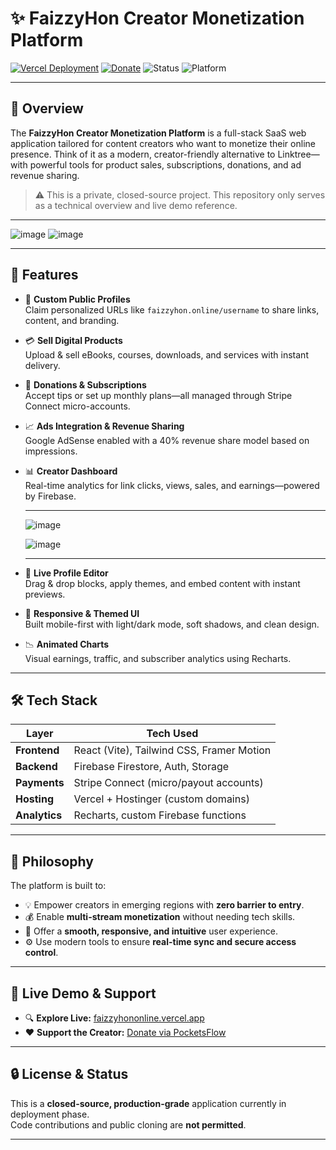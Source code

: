 # ✨ FaizzyHon Creator Monetization Platform

[![Vercel Deployment](https://img.shields.io/badge/Live-Demo-brightgreen?logo=vercel&style=flat-square)](https://faizzyhononline.vercel.app)
[![Donate](https://img.shields.io/badge/Support-Creator-blueviolet?style=flat-square)](https://faizzyhon.pocketsflow.com)
![Status](https://img.shields.io/badge/Project-Private-inactive?style=flat-square)
![Platform](https://img.shields.io/badge/Built%20With-React%20%26%20Firebase-blue?logo=react&style=flat-square)

---

## 🎯 Overview

The **FaizzyHon Creator Monetization Platform** is a full-stack SaaS web application tailored for content creators who want to monetize their online presence. Think of it as a modern, creator-friendly alternative to Linktree—with powerful tools for product sales, subscriptions, donations, and ad revenue sharing.

> ⚠️ This is a private, closed-source project. This repository only serves as a technical overview and live demo reference.

---
![image](https://github.com/user-attachments/assets/5a75005f-49fe-42a4-9a1f-4f1e4e04f363)
![image](https://github.com/user-attachments/assets/84319e53-cfd0-472f-855f-e80cba67bc34)


---


## 🌟 Features

- 🔗 **Custom Public Profiles**  
  Claim personalized URLs like `faizzyhon.online/username` to share links, content, and branding.

- 💳 **Sell Digital Products**  
  Upload & sell eBooks, courses, downloads, and services with instant delivery.

- 🎁 **Donations & Subscriptions**  
  Accept tips or set up monthly plans—all managed through Stripe Connect micro-accounts.

- 📈 **Ads Integration & Revenue Sharing**  
  Google AdSense enabled with a 40% revenue share model based on impressions.

- 📊 **Creator Dashboard**  
  Real-time analytics for link clicks, views, sales, and earnings—powered by Firebase.

  -----
  ![image](https://github.com/user-attachments/assets/6f24356f-407f-465f-b13d-c2bad267b37a)

  ![image](https://github.com/user-attachments/assets/5e58c31b-a46e-4478-b9b8-2b8cd36d3e1d)

  -----

- 🎨 **Live Profile Editor**  
  Drag & drop blocks, apply themes, and embed content with instant previews.

- 🌙 **Responsive & Themed UI**  
  Built mobile-first with light/dark mode, soft shadows, and clean design.

- 📉 **Animated Charts**  
  Visual earnings, traffic, and subscriber analytics using Recharts.

---

## 🛠️ Tech Stack

| Layer           | Tech Used                             |
|----------------|----------------------------------------|
| **Frontend**    | React (Vite), Tailwind CSS, Framer Motion |
| **Backend**     | Firebase Firestore, Auth, Storage     |
| **Payments**    | Stripe Connect (micro/payout accounts)|
| **Hosting**     | Vercel + Hostinger (custom domains)   |
| **Analytics**   | Recharts, custom Firebase functions   |

---

## 🧠 Philosophy

The platform is built to:

- 💡 Empower creators in emerging regions with **zero barrier to entry**.
- 💰 Enable **multi-stream monetization** without needing tech skills.
- 📱 Offer a **smooth, responsive, and intuitive** user experience.
- ⚙️ Use modern tools to ensure **real-time sync and secure access control**.

---

## 🚀 Live Demo & Support

- 🔍 **Explore Live:** [faizzyhononline.vercel.app](https://faizzyhononline.vercel.app)
- ❤️ **Support the Creator:** [Donate via PocketsFlow](https://faizzyhon.pocketsflow.com)

---

## 🔒 License & Status

This is a **closed-source, production-grade** application currently in deployment phase.  
Code contributions and public cloning are **not permitted**.

---

